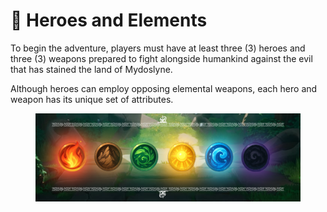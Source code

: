 # 🦸 Heroes and Elements

To begin the adventure, players must have at least three (3) heroes and three (3) weapons prepared to fight alongside humankind against the evil that has stained the land of Mydoslyne.

Although heroes can employ opposing elemental weapons, each hero and weapon has its unique set of attributes.

<figure><img src="../../.gitbook/assets/GIT-2.png" alt=""><figcaption></figcaption></figure>
